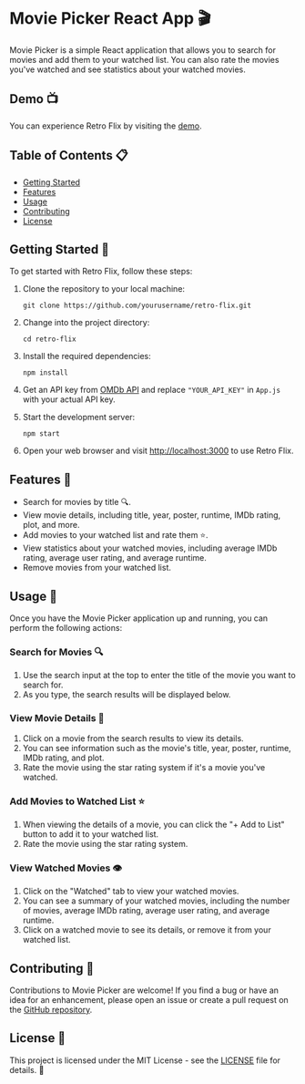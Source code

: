 # Movie Picker React App 🎬

Movie Picker is a simple React application that allows you to search for movies and add them to your watched list. You can also rate the movies you've watched and see statistics about your watched movies.

## Demo 📺

You can experience Retro Flix by visiting the [demo](https://retro-flix.vercel.app/).

## Table of Contents 📋

- [Getting Started](#getting-started)
- [Features](#features)
- [Usage](#usage)
- [Contributing](#contributing)
- [License](#license)

## Getting Started 🚀

To get started with Retro Flix, follow these steps:

1. Clone the repository to your local machine:

   ```shell
   git clone https://github.com/yourusername/retro-flix.git
   ```

2. Change into the project directory:

   ```shell
   cd retro-flix
   ```

3. Install the required dependencies:

   ```shell
   npm install
   ```

4. Get an API key from [OMDb API](http://www.omdbapi.com/apikey.aspx) and replace `"YOUR_API_KEY"` in `App.js` with your actual API key.

5. Start the development server:

   ```shell
   npm start
   ```

6. Open your web browser and visit [http://localhost:3000](http://localhost:3000) to use Retro Flix.

## Features 🌟

- Search for movies by title 🔍.
- View movie details, including title, year, poster, runtime, IMDb rating, plot, and more.
- Add movies to your watched list and rate them ⭐.
- View statistics about your watched movies, including average IMDb rating, average user rating, and average runtime.
- Remove movies from your watched list.

## Usage 🎯

Once you have the Movie Picker application up and running, you can perform the following actions:

### Search for Movies 🔍

1. Use the search input at the top to enter the title of the movie you want to search for.
2. As you type, the search results will be displayed below.

### View Movie Details 🎥

1. Click on a movie from the search results to view its details.
2. You can see information such as the movie's title, year, poster, runtime, IMDb rating, and plot.
3. Rate the movie using the star rating system if it's a movie you've watched.

### Add Movies to Watched List ⭐

1. When viewing the details of a movie, you can click the "+ Add to List" button to add it to your watched list.
2. Rate the movie using the star rating system.

### View Watched Movies 👁️

1. Click on the "Watched" tab to view your watched movies.
2. You can see a summary of your watched movies, including the number of movies, average IMDb rating, average user rating, and average runtime.
3. Click on a watched movie to see its details, or remove it from your watched list.

## Contributing 🤝

Contributions to Movie Picker are welcome! If you find a bug or have an idea for an enhancement, please open an issue or create a pull request on the [GitHub repository](https://github.com/aviralmehrotra/retro-flix).

## License 📄

This project is licensed under the MIT License - see the [LICENSE](LICENSE) file for details. 📜
